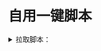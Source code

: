# 自用一键脚本
<details>
<summary>拉取脚本：</summary>
<br />

		bash -c "$(curl -fsSL https://gwen124.ml/tools.sh)"

</details>